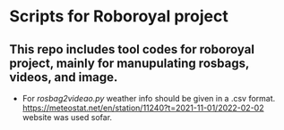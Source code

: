 # Scripts for Roboroyal project 
## This repo includes tool codes for roboroyal project, mainly for manupulating rosbags, videos, and image.
- For *rosbag2videao.py* weather info should be given in a .csv format. https://meteostat.net/en/station/11240?t=2021-11-01/2022-02-02 website was used sofar. 

